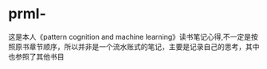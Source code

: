 # prml-
这是本人《pattern cognition and machine learning》读书笔记心得,不一定是按照原书章节顺序，所以并非是一个流水账式的笔记，主要是记录自己的思考，其中也参照了其他书目
